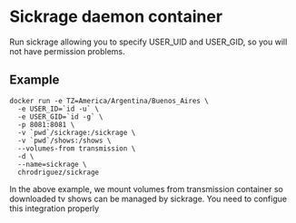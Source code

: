 # Sickrage daemon container

Run sickrage allowing you to specify USER_UID and USER_GID, so you
will not have permission problems.

## Example

```
docker run -e TZ=America/Argentina/Buenos_Aires \
  -e USER_ID=`id -u` \
  -e USER_GID=`id -g` \
  -p 8081:8081 \
  -v `pwd`/sickrage:/sickrage \
  -v `pwd`/shows:/shows \
  --volumes-from transmission \
  -d \
  --name=sickrage \
  chrodriguez/sickrage

```

In the above example, we mount volumes from transmission container so downloaded
tv shows can be managed by sickrage. You need to configue this integration
properly

